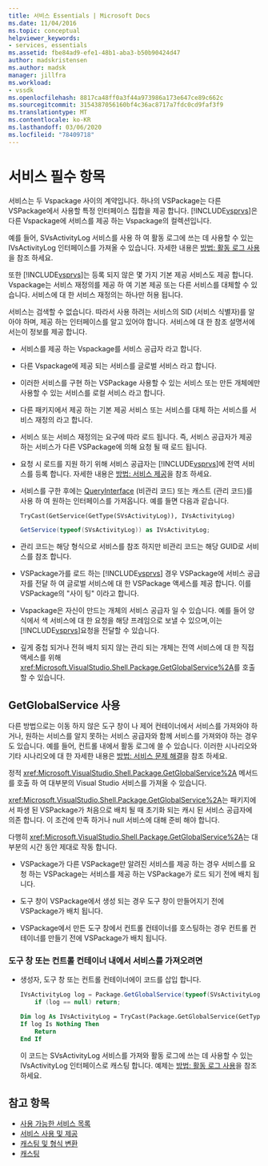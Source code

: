 ```yaml
---
title: 서비스 Essentials | Microsoft Docs
ms.date: 11/04/2016
ms.topic: conceptual
helpviewer_keywords:
- services, essentials
ms.assetid: fbe84ad9-efe1-48b1-aba3-b50b90424d47
author: madskristensen
ms.author: madsk
manager: jillfra
ms.workload:
- vssdk
ms.openlocfilehash: 8817ca48ff0a3f44a973986a173e647ce89c662c
ms.sourcegitcommit: 3154387056160bf4c36ac8717a7fdc0cd9faf3f9
ms.translationtype: MT
ms.contentlocale: ko-KR
ms.lasthandoff: 03/06/2020
ms.locfileid: "78409718"
---
```

# <a name="service-essentials"></a>서비스 필수 항목
서비스는 두 Vspackage 사이의 계약입니다. 하나의 VSPackage는 다른 VSPackage에서 사용할 특정 인터페이스 집합을 제공 합니다. [!INCLUDE[vsprvs](../../code-quality/includes/vsprvs_md.md)]은 다른 Vspackage에 서비스를 제공 하는 Vspackage의 컬렉션입니다.

 예를 들어, SVsActivityLog 서비스를 사용 하 여 활동 로그에 쓰는 데 사용할 수 있는 IVsActivityLog 인터페이스를 가져올 수 있습니다. 자세한 내용은 [방법: 활동 로그 사용](../../extensibility/how-to-use-the-activity-log.md)을 참조 하세요.

 또한 [!INCLUDE[vsprvs](../../code-quality/includes/vsprvs_md.md)]는 등록 되지 않은 몇 가지 기본 제공 서비스도 제공 합니다. Vspackage는 서비스 재정의를 제공 하 여 기본 제공 또는 다른 서비스를 대체할 수 있습니다. 서비스에 대 한 서비스 재정의는 하나만 허용 됩니다.

 서비스는 검색할 수 없습니다. 따라서 사용 하려는 서비스의 SID (서비스 식별자)를 알아야 하며, 제공 하는 인터페이스를 알고 있어야 합니다. 서비스에 대 한 참조 설명서에서는이 정보를 제공 합니다.

- 서비스를 제공 하는 Vspackage를 서비스 공급자 라고 합니다.

- 다른 Vspackage에 제공 되는 서비스를 글로벌 서비스 라고 합니다.

- 이러한 서비스를 구현 하는 VSPackage 사용할 수 있는 서비스 또는 만든 개체에만 사용할 수 있는 서비스를 로컬 서비스 라고 합니다.

- 다른 패키지에서 제공 하는 기본 제공 서비스 또는 서비스를 대체 하는 서비스를 서비스 재정의 라고 합니다.

- 서비스 또는 서비스 재정의는 요구에 따라 로드 됩니다. 즉, 서비스 공급자가 제공 하는 서비스가 다른 VSPackage에 의해 요청 될 때 로드 됩니다.

- 요청 시 로드를 지원 하기 위해 서비스 공급자는 [!INCLUDE[vsprvs](../../code-quality/includes/vsprvs_md.md)]에 전역 서비스를 등록 합니다. 자세한 내용은 [방법: 서비스 제공](../../extensibility/how-to-provide-a-service.md)을 참조 하세요.

- 서비스를 구한 후에는 [QueryInterface](/cpp/atl/queryinterface) (비관리 코드) 또는 캐스트 (관리 코드)를 사용 하 여 원하는 인터페이스를 가져옵니다. 예를 들면 다음과 같습니다.

  ```vb
  TryCast(GetService(GetType(SVsActivityLog)), IVsActivityLog)
  ```

  ```csharp
  GetService(typeof(SVsActivityLog)) as IVsActivityLog;
  ```

- 관리 코드는 해당 형식으로 서비스를 참조 하지만 비관리 코드는 해당 GUID로 서비스를 참조 합니다.

- VSPackage가를 로드 하는 [!INCLUDE[vsprvs](../../code-quality/includes/vsprvs_md.md)] 경우 VSPackage에 서비스 공급자를 전달 하 여 글로벌 서비스에 대 한 VSPackage 액세스를 제공 합니다. 이를 VSPackage의 "사이 팅" 이라고 합니다.

- Vspackage은 자신이 만드는 개체의 서비스 공급자 일 수 있습니다. 예를 들어 양식에서 색 서비스에 대 한 요청을 해당 프레임으로 보낼 수 있으며,이는 [!INCLUDE[vsprvs](../../code-quality/includes/vsprvs_md.md)]요청을 전달할 수 있습니다.

- 깊게 중첩 되거나 전혀 배치 되지 않는 관리 되는 개체는 전역 서비스에 대 한 직접 액세스를 위해 <xref:Microsoft.VisualStudio.Shell.Package.GetGlobalService%2A>를 호출할 수 있습니다.

<a name="how-to-use-getglobalservice"></a>

## <a name="use-getglobalservice"></a>GetGlobalService 사용

다른 방법으로는 이동 하지 않은 도구 창이 나 제어 컨테이너에서 서비스를 가져와야 하거나, 원하는 서비스를 알지 못하는 서비스 공급자와 함께 서비스를 가져와야 하는 경우도 있습니다. 예를 들어, 컨트롤 내에서 활동 로그에 쓸 수 있습니다. 이러한 시나리오와 기타 시나리오에 대 한 자세한 내용은 [방법: 서비스 문제 해결](../../extensibility/how-to-troubleshoot-services.md)을 참조 하세요.

정적 <xref:Microsoft.VisualStudio.Shell.Package.GetGlobalService%2A> 메서드를 호출 하 여 대부분의 Visual Studio 서비스를 가져올 수 있습니다.

<xref:Microsoft.VisualStudio.Shell.Package.GetGlobalService%2A>는 패키지에서 파생 된 VSPackage가 처음으로 배치 될 때 초기화 되는 캐시 된 서비스 공급자에 의존 합니다. 이 조건에 만족 하거나 null 서비스에 대해 준비 해야 합니다.

다행히 <xref:Microsoft.VisualStudio.Shell.Package.GetGlobalService%2A>는 대부분의 시간 동안 제대로 작동 합니다.

- VSPackage가 다른 VSPackage만 알려진 서비스를 제공 하는 경우 서비스를 요청 하는 VSPackage는 서비스를 제공 하는 VSPackage가 로드 되기 전에 배치 됩니다.

- 도구 창이 VSPackage에서 생성 되는 경우 도구 창이 만들어지기 전에 VSPackage가 배치 됩니다.

- VSPackage에서 만든 도구 창에서 컨트롤 컨테이너를 호스팅하는 경우 컨트롤 컨테이너를 만들기 전에 VSPackage가 배치 됩니다.

### <a name="to-get-a-service-from-within-a-tool-window-or-control-container"></a>도구 창 또는 컨트롤 컨테이너 내에서 서비스를 가져오려면

- 생성자, 도구 창 또는 컨트롤 컨테이너에이 코드를 삽입 합니다.

    ```csharp
    IVsActivityLog log = Package.GetGlobalService(typeof(SVsActivityLog)) as IVsActivityLog;
        if (log == null) return;
    ```

    ```vb
    Dim log As IVsActivityLog = TryCast(Package.GetGlobalService(GetType(SVsActivityLog)), IVsActivityLog)
    If log Is Nothing Then
        Return
    End If
    ```

    이 코드는 SVsActivityLog 서비스를 가져와 활동 로그에 쓰는 데 사용할 수 있는 IVsActivityLog 인터페이스로 캐스팅 합니다. 예제는 [방법: 활동 로그 사용](../../extensibility/how-to-use-the-activity-log.md)을 참조 하세요.

## <a name="see-also"></a>참고 항목

- [사용 가능한 서비스 목록](../../extensibility/internals/list-of-available-services.md)
- [서비스 사용 및 제공](../../extensibility/using-and-providing-services.md)
- [캐스팅 및 형식 변환](/dotnet/csharp/programming-guide/types/casting-and-type-conversions)
- [캐스팅](/cpp/cpp/casting)